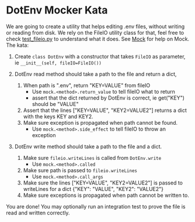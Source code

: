 # DotEnv Mocker Kata

We are going to create a utility that helps editing .env files, without writing or reading from disk.
We rely on the FileIO utility class for that, feel free to check [test_fileio.py](mocks/test_fileio.py) to understand what it does.
See [Mock](https://docs.python.org/3/library/unittest.mock.html#unittest.mock.Mock.call_args) for help on Mock.
The kata:

1. Create ```class DotEnv``` with a constructor that takes ```FileIO``` as parameter, 
		ie ```__init__(self, fileIO=FileIO())```

2. DotEnv read method should take a path to the file and return a dict, 
	1. When path is ".env", return "KEY=VALUE" from fileIO
 		- Use ```mock.<method>.return_value``` to tell fileIO what to return
 		- assert that the dict returned by DotEnv is correct, ie get("KEY") should be "VALUE"
  	2. Assert that the lines ["KEY=VALUE", "KEY2=VALUE2"] returns a dict with the keys KEY and KEY2.
	3. Make sure exception is propagated when path cannot be found.
		- Use ```mock.<method>.side_effect``` to tell fileIO to throw an exception
 
3. DotEnv write method should take a path to the file and a dict.
	1. Make sure ```fileio.writeLines``` is called from ```DotEnv.write```
		- Use ```mock.<method>.called```
	2. Make sure path is passed to ```fileio.writeLines```
 		- Use ```mock.<method>.call_args```
	3. Make sure the lines ["KEY=VALUE", "KEY2=VALUE2"] is passed to writeLines for a dict {"KEY": "VALUE", "KEY2": "VALUE2"}
	4. Make sure exceptions is propagated when path cannot be written to.

You are done! You may optionally run an integration test to prove the file is read and written correctly.
